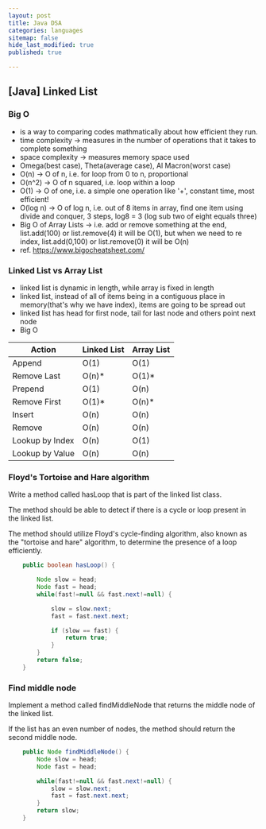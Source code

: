 ```yaml
---
layout: post
title: Java DSA
categories: languages
sitemap: false
hide_last_modified: true
published: true

---
```

## [Java] Linked List

### Big O
* is a way to comparing codes mathmatically about how efficient they run.
* time complexity -> measures in the number of operations that it takes to complete something
* space complexity -> measures memory space used
* Omega(best case), Theta(average case), Al Macron(worst case)
* O(n) -> O of n, i.e. for loop from 0 to n, proportional
* O(n^2) -> O of n squared, i.e. loop within a loop
* O(1) -> O of one, i.e. a simple one operation like '+', constant time, most efficient!
* O(log n) -> O of log n, i.e. out of 8 items in array, find one item using divide and conquer, 3 steps, log8 = 3 (log sub two of eight equals three)
* Big O of Array Lists -> i.e. add or remove something at the end, list.add(100) or list.remove(4) it will be O(1), but when we need to re index, list.add(0,100) or list.remove(0) it will be O(n)
* ref. https://www.bigocheatsheet.com/

### Linked List vs Array List
* linked list is dynamic in length, while array is fixed in length
* linked list, instead of all of items being in a contiguous place in memory(that's why we have index), items are going to be spread out
* linked list has head for first node, tail for last node and others point next node
* Big O 

| Action       | Linked List | Array List  |
| -----------  | ----------- | ----------- |
| Append       | O(1)        | O(1)        |
| Remove Last  | O(n)*       | O(1)*       |
| Prepend      | O(1)        | O(n)        |
| Remove First | O(1)*       | O(n)*       |
| Insert       | O(n)        | O(n)        |
| Remove       | O(n)        | O(n)        |
| Lookup by Index | O(n)        | O(1)        |
| Lookup by Value | O(n)        | O(n)        |

###  Floyd's Tortoise and Hare algorithm
Write a method called hasLoop that is part of the linked list class.

The method should be able to detect if there is a cycle or loop present in the linked list.

The method should utilize Floyd's cycle-finding algorithm, also known as the "tortoise and hare" algorithm, to determine the presence of a loop efficiently.

~~~java
    public boolean hasLoop() {

        Node slow = head;
        Node fast = head;
        while(fast!=null && fast.next!=null) {

            slow = slow.next;
            fast = fast.next.next;

            if (slow == fast) {
                return true;
            }
        }
        return false;
    }
~~~

### Find middle node
Implement a method called findMiddleNode that returns the middle node of the linked list.

If the list has an even number of nodes, the method should return the second middle node.

~~~java
    public Node findMiddleNode() {
        Node slow = head;
        Node fast = head;

        while(fast!=null && fast.next!=null) {
            slow = slow.next;
            fast = fast.next.next;
        }
        return slow;
    }
~~~
